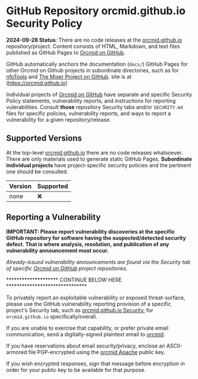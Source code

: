 # GitHub Repository orcmid.github.io Security Policy
<!-- ---1----|----2----|----3----|----4----|----5----|----6----|----7----|--*
     SECURITY.md 1.1.1             UTF-8                        dh:2024-09-28
     -->
**2024-09-28 Status**: There are no code releases at the
[orcmid.github.io](https://github.com/orcmid/orcmid.github.io)
repository/project.  Content consists of HTML, Markdown, and text files
published as GitHub Pages to [Orcmid on GitHub](https://orcmid.github.io).

GitHub automatically anchors the documentation (`docs/`) GitHub Pages for
other Orcmid on Github projects in subordinate directories, such as for
[nfoTools](https://orcmid.github.io/nfoTools) and
[The Miser Project on GitHub](https://orcmid.github.io/miser).
site is at (https://orcmid.github.io)

Individual projects of [Orcmid on GitHub](https://github.com/orcmid/)
have separate and specific Security Policy statements, vulnerability reports,
and instructions for reporting vulerabilities.  Consult **those** repository
Security tabs and/or `SECURITY.md` files for specific policies, vulnerability
reports, and ways to report a vulnerability for a given repository/release.

## Supported Versions

At the top-level
[orcmid.github.io](https://github.com/orcmid/orcmid.github.io) there are no
code releases whatsoever.  There are only materials used to generate static
GitHub Pages.  **Subordinate individual projects** have project-specific
security policies and the pertinent one should be consulted.

| Version | Supported          |
| ------- | ------------------ |
| none    | :x:                |

## Reporting a Vulnerability

**IMPORTANT: Please report vulnerability discoveries at the specific
GitHub repository for software having the suspected/detected security
defect. That is where analysis, resolution, and publication of any
vulnerability announcement must occur.**

*Already-issued vulnerability announcements are found via the Security
tab of specific [Orcmid on GitHub](https://github.com/orcmid/) project
repositories.*

********************  CONTINUE BELOW HERE *******************************



To privately report an exploitable vulnerability or exposed threat-surface,
please use the GitHub vulnerability reporting provision of a specific
project's Security tab, such as
[orcmid.github.io Security](https://github.com/orcmid/orcmid.github.io/security),
for `orcmid.github.io` specifically/overall.

If you are unable to exercise that capability, or prefer private email
communication, send a digitally-signed plaintext email to
[orcmid](mailto:orcmid@msn.com).

If you have reservations about email security/privacy, enclose an
ASCII-armored file PGP-encrypted using the
[orcmid Apache](https://people.apache.org/keys/committer/orcmid.asc)
public key.

If you wish encrypted responses, sign that message before encryption in order
for your public key to be available for that purpose.
